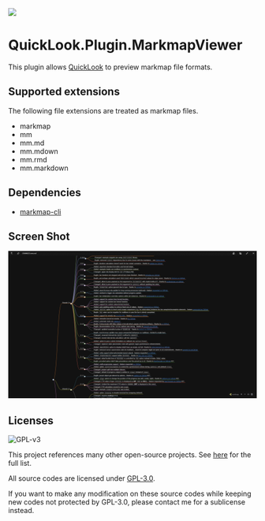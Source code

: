 <img src="https://user-images.githubusercontent.com/1687847/82130498-8c3eac80-97d4-11ea-9e88-372ab9c50295.png" width="80">

# QuickLook.Plugin.MarkmapViewer

This plugin allows [QuickLook](https://github.com/QL-Win/QuickLook) to preview markmap file formats.

## Supported extensions

The following file extensions are treated as markmap files.

- markmap
- mm
- mm.md
- mm.mdown
- mm.rmd
- mm.markdown

## Dependencies

- [markmap-cli](https://markmap.js.org/docs/packages--markmap-cli)

## Screen Shot

![image-20250105104842533](./Assets/image-20250105104842533.png)

## Licenses

![GPL-v3](https://www.gnu.org/graphics/gplv3-127x51.png)

This project references many other open-source projects. See [here](https://github.com/QL-Win/QuickLook/wiki/On-the-Shoulders-of-Giants) for the full list.

All source codes are licensed under [GPL-3.0](https://opensource.org/licenses/GPL-3.0).

If you want to make any modification on these source codes while keeping new codes not protected by GPL-3.0, please contact me for a sublicense instead.
